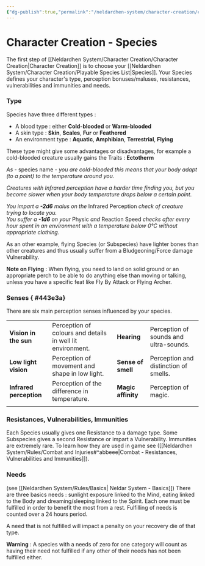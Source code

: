 ```yaml
---
{"dg-publish":true,"permalink":"/neldardhen-system/character-creation/character-creation-species/"}
---
```



# Character Creation - Species 
The first step of [[Neldardhen System/Character Creation/Character Creation\|Character Creation]] is to choose your [[Neldardhen System/Character Creation/Playable Species List\|Species]].
Your Species defines your character's type, perception bonuses/maluses, resistances, vulnerabilities and immunities and needs.
### Type 
Species have three different types :
- A blood type : either **Cold-blooded** or **Warm-blooded**
- A skin type : **Skin**, **Scales**, **Fur** or **Feathered**
- An environment type : **Aquatic**, **Amphibian**, **Terrestrial**, **Flying**

These type might give some advantages or disadvantages, for example a cold-blooded creature usually gains the Traits : **Ectotherm**

_As_ - species name - _you are cold-blooded this means that your body adapt (to a point) to the temperature around you._

_Creatures with Infrared perception have a harder time finding you, but you become slower when your body temperature drops below a certain point._

_You impart a **-2d6** malus on the_ Infrared Perception _check of creature trying to locate you.  
You suffer a **-1d6** on your_ Physic _and_ Reaction Speed _checks after every hour spent in an environment with a temperature below 0°C without appropriate clothing._

As an other example, flying Species (or Subspecies) have lighter bones than other creatures and thus usually suffer from a Bludgeoning/Force damage Vulnerability.

**Note on Flying** : When flying, you need to land on solid ground or an appropriate perch to be able to do anything else than moving or talking, unless you have a specific feat like Fly By Attack or Flying Archer. 
### Senses { #443e3a}

There are six main perception senses influenced by your species.

|                         |                                                            |                    |                                        |
| ----------------------- | ---------------------------------------------------------- | ------------------ | -------------------------------------- |
| **Vision in the sun**   | Perception of colours and details in well lit environment. | **Hearing**        | Perception of sounds and ultra-sounds. |
| **Low light vision**    | Perception of movement and shape in low light.             | **Sense of smell** | Perception and distinction of smells.  |
| **Infrared perception** | Perception of the difference in temperature.               | **Magic affinity** | Perception of magic.                   |
|                         |                                                            |                    |                                        |

### Resistances, Vulnerabilities, Immunities
Each Species usually gives one Resistance to a damage type. Some Subspecies gives a second Resistance or impart a Vulnerability. Immunities are extremely rare.
To learn how they are used in game see ([[Neldardhen System/Rules/Combat and Injuries#^abbeee\|Combat - Resistances, Vulnerabilities and Immunities]]).
### Needs
(see [[Neldardhen System/Rules/Basics\| Neldar System - Basics]])
There are three basics needs : sunlight exposure linked to the Mind, eating linked to the Body and dreaming/sleeping linked to the Spirit. Each one must be fulfilled in order to benefit the most from a rest. Fulfilling of needs is counted over a 24 hours period.

A need that is not fulfilled will impact a penalty on your recovery die of that type.

**Warning** : A species with a needs of zero for one category will count as having their need not fulfilled if any other of their needs has not been fulfilled either.